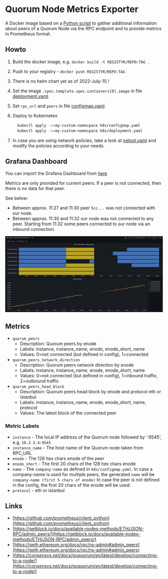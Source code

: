 # Quorum Node Metrics Exporter

A Docker image based on a [Python script](main.py) to gather additional information about peers of a Quorum Node via the RPC endpoint and to provide metrics in Prometheus format.

## Howto

1. Build the docker image, e.g. `docker build -t REGISTYR/REPO:TAG .`
2. Push to your registry - `docker push REGISTYR/REPO:TAG`
3. There is no helm chart yet as of 2022-July-15 !
4. Set the image `.spec.template.spec.containers[0].image` in file [deployment.yaml](./k8s/deployment.yaml).
5. Set `rpc_url` and `peers` in file [configmap.yaml](./k8s/configmap.yaml).
6. Deploy to Kubernetes`

      ```bash
        kubectl apply -n=my-custom-namespace k8s/configmap.yaml
        kubectl apply -n=my-custom-namespace k8s/deployment.yaml
      ```

7. In case you are using network policies, take a look at [netpol.yaml](./k8s/netpol.yaml) and modify the policies according to your needs.

## Grafana Dashboard

You can import the Grafana Dashboard from [here](./docs/grafana_dashboard_peers_overview.json)

Metrics are only provided for current peers. If a peer is not connected, then there is no data for that peer.

See below:

- Between approx. 11:27 and 11:30 peer `5cc...` was not connected with our node.
- Between approx. 11:30 and 11:32 our node was not connected to any peer. Starting from 11:32 some peers connected to our node via an inbound connection.

![Grafana Dashboard](./docs/grafana_dashboard_peers_overview.png)

## Metrics

- `quorum_peers`
  - Description: Quorum peers by enode
  - Labels: instance, instance_name, enode, enode_short, name
  - Values: 0=not connected (but defined in config), 1=connected
- `quorum_peers_network_direction`
  - Description: Quorum peers network direction by enode
  - Labels: instance, instance_name, enode, enode_short, name
  - Values: 0=not connected (but defined in config), 1=inbound traffix, 2=outbound traffic
- `quorum_peers_head_block`
  - Description: Quorum peers head block by enode and protocol eth or istanbul
  - Labels: instance, instance_name, enode, enode_short, name, protocol
  - Values: The latest block of the connected peer

### Metric Labels

- `instance` - The local IP address of the Quorum node followed by ':9545', e.g. `10.2.3.4:9545`
- `instance_name` - The host name of the Quorum node taken from RPC_URL
- `enode` - The 128 hex chars enode of the peer
- `enode_short` - The first 20 chars of the 128 hex chars enode
- `name` - The `company-name` as defined in `k8s/configmap.yaml`.
   In case a company-name is used for multiple peers, the generated `name` will be `company-name (first 5 chars of enode)`
   In case the peer is not defined in the config, the first 20 chars of the enode will be used.
- `protocol` - eth or istanbul

## Links

- [https://github.com/prometheus/client_python](https://github.com/prometheus/client_python)
- [https://getblock.io/docs/available-nodes-methods/ETH/JSON-RPC/admin_peers/](https://getblock.io/docs/available-nodes-methods/ETH/JSON-RPC/admin_peers/)
- [https://geth.ethereum.org/docs/rpc/ns-admin#admin_peers](https://geth.ethereum.org/docs/rpc/ns-admin#admin_peers)
- [https://consensys.net/docs/goquorum/en/latest/develop/connecting-to-a-node/](https://consensys.net/docs/goquorum/en/latest/develop/connecting-to-a-node/)
